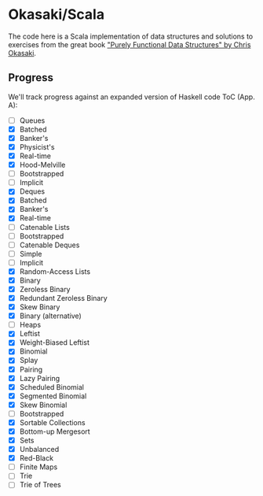 Okasaki/Scala
=============

The code here is a Scala implementation of data structures and solutions to exercises from the great book
 ["Purely Functional Data Structures" by Chris Okasaki](http://www.amazon.com/Purely-Functional-Structures-Chris-Okasaki/dp/0521663504).

Progress
--------

We'll track progress against an expanded version of Haskell code ToC (App. A):

- [ ] Queues
 - [x] Batched
 - [x] Banker's
 - [x] Physicist's
 - [x] Real-time
 - [x] Hood-Melville
 - [ ] Bootstrapped
 - [ ] Implicit
- [x] Deques
 - [x] Batched
 - [x] Banker's
 - [x] Real-time
- [ ] Catenable Lists
 - [ ] Bootstrapped
- [ ] Catenable Deques
 - [ ] Simple
 - [ ] Implicit
- [x] Random-Access Lists
 - [x] Binary
 - [x] Zeroless Binary
 - [x] Redundant Zeroless Binary
 - [x] Skew Binary
 - [x] Binary (alternative)
- [ ] Heaps
 - [x] Leftist
 - [x] Weight-Biased Leftist
 - [x] Binomial
 - [x] Splay
 - [x] Pairing
 - [x] Lazy Pairing
 - [x] Scheduled Binomial
 - [x] Segmented Binomial
 - [x] Skew Binomial
 - [ ] Bootstrapped
- [x] Sortable Collections
 - [x] Bottom-up Mergesort
- [x] Sets
 - [x] Unbalanced
 - [x] Red-Black
- [ ] Finite Maps
 - [ ] Trie
 - [ ] Trie of Trees
